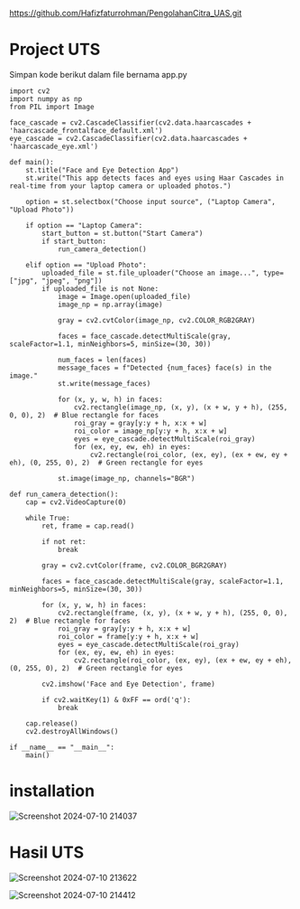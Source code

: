 https://github.com/Hafizfaturrohman/PengolahanCitra_UAS.git

# Project UTS
Simpan kode berikut dalam file bernama app.py
```import streamlit as st
import cv2
import numpy as np
from PIL import Image

face_cascade = cv2.CascadeClassifier(cv2.data.haarcascades + 'haarcascade_frontalface_default.xml')
eye_cascade = cv2.CascadeClassifier(cv2.data.haarcascades + 'haarcascade_eye.xml')

def main():
    st.title("Face and Eye Detection App")
    st.write("This app detects faces and eyes using Haar Cascades in real-time from your laptop camera or uploaded photos.")

    option = st.selectbox("Choose input source", ("Laptop Camera", "Upload Photo"))

    if option == "Laptop Camera":
        start_button = st.button("Start Camera")
        if start_button:
            run_camera_detection()

    elif option == "Upload Photo":
        uploaded_file = st.file_uploader("Choose an image...", type=["jpg", "jpeg", "png"])
        if uploaded_file is not None:
            image = Image.open(uploaded_file)
            image_np = np.array(image)

            gray = cv2.cvtColor(image_np, cv2.COLOR_RGB2GRAY)
            
            faces = face_cascade.detectMultiScale(gray, scaleFactor=1.1, minNeighbors=5, minSize=(30, 30))
            
            num_faces = len(faces)
            message_faces = f"Detected {num_faces} face(s) in the image."
            st.write(message_faces)

            for (x, y, w, h) in faces:
                cv2.rectangle(image_np, (x, y), (x + w, y + h), (255, 0, 0), 2)  # Blue rectangle for faces
                roi_gray = gray[y:y + h, x:x + w]
                roi_color = image_np[y:y + h, x:x + w]
                eyes = eye_cascade.detectMultiScale(roi_gray)
                for (ex, ey, ew, eh) in eyes:
                    cv2.rectangle(roi_color, (ex, ey), (ex + ew, ey + eh), (0, 255, 0), 2)  # Green rectangle for eyes

            st.image(image_np, channels="BGR")

def run_camera_detection():
    cap = cv2.VideoCapture(0)

    while True:
        ret, frame = cap.read()

        if not ret:
            break

        gray = cv2.cvtColor(frame, cv2.COLOR_BGR2GRAY)

        faces = face_cascade.detectMultiScale(gray, scaleFactor=1.1, minNeighbors=5, minSize=(30, 30))

        for (x, y, w, h) in faces:
            cv2.rectangle(frame, (x, y), (x + w, y + h), (255, 0, 0), 2)  # Blue rectangle for faces
            roi_gray = gray[y:y + h, x:x + w]
            roi_color = frame[y:y + h, x:x + w]
            eyes = eye_cascade.detectMultiScale(roi_gray)
            for (ex, ey, ew, eh) in eyes:
                cv2.rectangle(roi_color, (ex, ey), (ex + ew, ey + eh), (0, 255, 0), 2)  # Green rectangle for eyes

        cv2.imshow('Face and Eye Detection', frame)

        if cv2.waitKey(1) & 0xFF == ord('q'):
            break

    cap.release()
    cv2.destroyAllWindows()

if __name__ == "__main__":
    main()
```
# installation
![Screenshot 2024-07-10 214037](https://github.com/Hafizfaturrohman/PengolahanCitra_UAS/assets/115616365/6edee362-2f86-4496-8bb7-9045af52a397)

# Hasil UTS
![Screenshot 2024-07-10 213622](https://github.com/Hafizfaturrohman/PengolahanCitra_UAS/assets/115616365/396a8a2b-d19b-45d6-9521-304422bd4361)

![Screenshot 2024-07-10 214412](https://github.com/Hafizfaturrohman/PengolahanCitra_UAS/assets/115616365/e0c07bfb-d7b4-476d-a0ec-c226f698d5f9)
